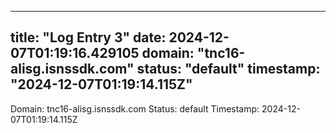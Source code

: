 
---
title: "Log Entry 3"
date: 2024-12-07T01:19:16.429105
domain: "tnc16-alisg.isnssdk.com"
status: "default"
timestamp: "2024-12-07T01:19:14.115Z"
---

Domain: tnc16-alisg.isnssdk.com
Status: default
Timestamp: 2024-12-07T01:19:14.115Z

